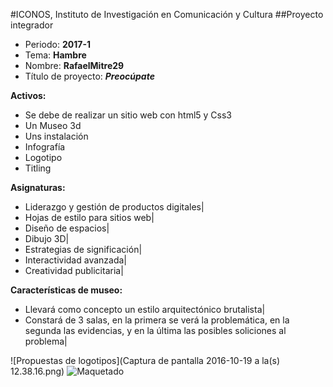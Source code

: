 #ICONOS, Instituto de Investigación en Comunicación y Cultura
##Proyecto integrador 
- Periodo: **2017-1**
- Tema: **Hambre**
- Nombre: **RafaelMitre29**
- Título de proyecto: ***Preocúpate***

**Activos:**
- Se debe de realizar un sitio web con html5 y Css3
- Un Museo 3d
- Uns instalación
- Infografía
- Logotipo
- Titling

**Asignaturas:**
- Liderazgo y gestión de productos digitales|
- Hojas de estilo para sitios web|
- Diseño de espacios|
- Dibujo 3D|
- Estrategias de significación|
- Interactividad avanzada|
- Creatividad publicitaria|

**Características de museo:**
- Llevará como concepto un estilo arquitectónico brutalista|
- Constará de 3 salas, en la primera se verá la problemática, en la segunda las evidencias, y en la última las posibles soliciones al problema|

![Propuestas de logotipos](Captura de pantalla 2016-10-19 a la(s) 12.38.16.png)
![Maquetado](Maquetado)
